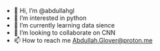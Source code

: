 - 👋 Hi, I’m @abdullahgl
- 👀 I’m interested in python
- 🌱 I’m currently learning data sience
- 💞️ I’m looking to collaborate on CNN
- 📫 How to reach me Abdullah.Glover@proton.me

<!---
abdullahgl/abdullahgl is a ✨ special ✨ repository because its `README.md` (this file) appears on your GitHub profile.
You can click the Preview link to take a look at your changes.
--->
